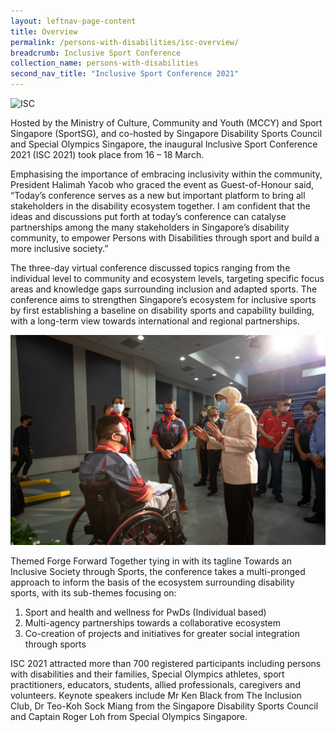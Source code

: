 ```yaml
---
layout: leftnav-page-content
title: Overview
permalink: /persons-with-disabilities/isc-overview/
breadcrumb: Inclusive Sport Conference
collection_name: persons-with-disabilities
second_nav_title: "Inclusive Sport Conference 2021"
---
```


![ISC](/images/isc01.jpg)

Hosted by the Ministry of Culture, Community and Youth (MCCY) and Sport Singapore (SportSG), and co-hosted by Singapore Disability Sports Council and Special Olympics Singapore, the inaugural Inclusive Sport Conference 2021 (ISC 2021) took place from 16 – 18 March.

Emphasising the importance of embracing inclusivity within the community, President Halimah Yacob who graced the event as Guest-of-Honour said, “Today’s conference serves as a new but important platform to bring all stakeholders in the disability ecosystem together. I am confident that the ideas and discussions put forth at today’s conference can catalyse partnerships among the many stakeholders in Singapore’s disability community, to empower Persons with Disabilities through sport and build a more inclusive society.”

The three-day virtual conference discussed topics ranging from the individual level to community and ecosystem levels, targeting specific focus areas and knowledge gaps surrounding inclusion and adapted sports. The conference aims to strengthen Singapore’s ecosystem for inclusive sports by first establishing a baseline on disability sports and capability building, with a long-term view towards international and regional partnerships.

![ISC](/images/isc02.jpg)

Themed Forge Forward Together tying in with its tagline Towards an Inclusive Society through Sports, the conference takes a multi-pronged approach to inform the basis of the ecosystem surrounding disability sports, with its sub-themes focusing on:

1. Sport and health and wellness for PwDs (Individual based)
2. Multi-agency partnerships towards a collaborative ecosystem
3. Co-creation of projects and initiatives for greater social integration through sports

ISC 2021 attracted more than 700 registered participants including persons with disabilities and their families, Special Olympics athletes, sport practitioners, educators, students, allied professionals, caregivers and volunteers. Keynote speakers include Mr Ken Black from The Inclusion Club, Dr Teo-Koh Sock Miang from the Singapore Disability Sports Council and Captain Roger Loh from Special Olympics Singapore.
